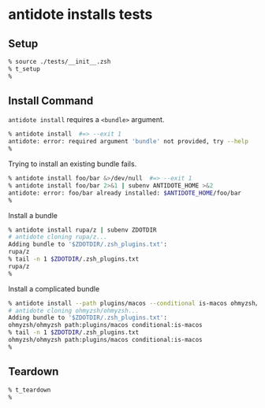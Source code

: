 # antidote installs tests

## Setup

```zsh
% source ./tests/__init__.zsh
% t_setup
%
```

## Install Command

`antidote install` requires a `<bundle>` argument.

```zsh
% antidote install  #=> --exit 1
antidote: error: required argument 'bundle' not provided, try --help
%
```

Trying to install an existing bundle fails.

```zsh
% antidote install foo/bar &>/dev/null  #=> --exit 1
% antidote install foo/bar 2>&1 | subenv ANTIDOTE_HOME >&2
antidote: error: foo/bar already installed: $ANTIDOTE_HOME/foo/bar
%
```

Install a bundle

```zsh
% antidote install rupa/z | subenv ZDOTDIR
# antidote cloning rupa/z...
Adding bundle to '$ZDOTDIR/.zsh_plugins.txt':
rupa/z
% tail -n 1 $ZDOTDIR/.zsh_plugins.txt
rupa/z
%
```

Install a complicated bundle

```zsh
% antidote install --path plugins/macos --conditional is-macos ohmyzsh/ohmyzsh | subenv ZDOTDIR
# antidote cloning ohmyzsh/ohmyzsh...
Adding bundle to '$ZDOTDIR/.zsh_plugins.txt':
ohmyzsh/ohmyzsh path:plugins/macos conditional:is-macos
% tail -n 1 $ZDOTDIR/.zsh_plugins.txt
ohmyzsh/ohmyzsh path:plugins/macos conditional:is-macos
%
```

## Teardown

```zsh
% t_teardown
%
```
